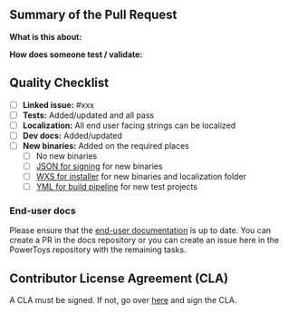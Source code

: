 ## Summary of the Pull Request

**What is this about:**


**How does someone test / validate:** 

## Quality Checklist

- [ ] **Linked issue:** #xxx
- [ ] **Tests:** Added/updated and all pass
- [ ] **Localization:** All end user facing strings can be localized
- [ ] **Dev docs:** Added/updated
- [ ] **New binaries:** Added on the required places
   - [ ] No new binaries
   - [ ] [JSON for signing](https://github.com/microsoft/PowerToys/blob/main/.pipelines/ESRPSigning_core.json) for new binaries
   - [ ] [WXS for installer](https://github.com/microsoft/PowerToys/blob/main/installer/PowerToysSetup/Product.wxs) for new binaries and localization folder
   - [ ] [YML for build pipeline](https://github.com/microsoft/PowerToys/blob/main/.pipelines/ci/templates/build-powertoys-steps.yml) for new test projects

### End-user docs
Please ensure that the [end-user documentation](https://github.com/MicrosoftDocs/windows-uwp/tree/docs/hub/powertoys) is up to date. You can create a PR in the docs repository or you can create an issue here in the PowerToys repository with the remaining tasks.

## Contributor License Agreement (CLA)
A CLA must be signed. If not, go over [here](https://cla.opensource.microsoft.com/microsoft/PowerToys) and sign the CLA.
